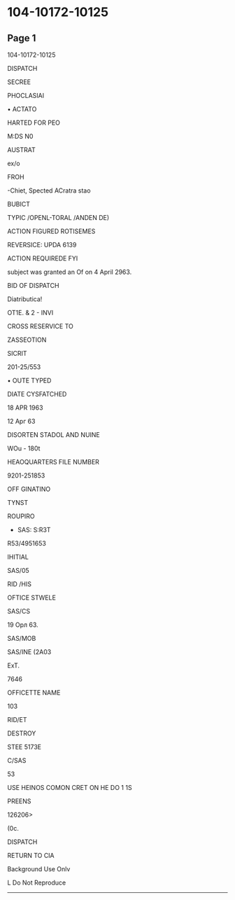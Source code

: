 # 104-10172-10125

## Page 1

104-10172-10125

DISPATCH

SECREE

PHOCLASIAI

• ACTATO

HARTED FOR PEO

M:DS N0

AUSTRAT

ex/o

FROH

-Chiet, Spected ACratra stao

BUBICT

TYPIC /OPENL-TORAL /ANDEN DE)

ACTION FIGURED ROTISEMES

REVERSICE: UPDA 6139

ACTION REQUIREDE FYI

subject was granted an Of on 4 April 2963.

BID OF DISPATCH

Diatributica!

OT1E. & 2 - INVI

CROSS RESERVICE TO

ZASSEOTION

SICRIT

201-25/553

• OUTE TYPED

DIATE CYSFATCHED

18 APR 1963

12 Арг 63

DISORTEN STADOL AND NUINE

WOu - 180t

HEAOQUARTERS FILE NUMBER

9201-251853

OFF GINATINO

TYNST

ROUPIRO

- SAS: S:R3T

R53/4951653

IHITIAL

SAS/05

RID /HIS

OFTICE STWELE

SAS/CS

19 Орл 63.

SAS/MOB

SAS/INE (2A03

ExT.

7646

OFFICETTE NAME

103

RID/ET

DESTROY

STEE 5173E

C/SAS

53

USE HEINOS COMON CRET ON HE DO 1 1S

PREENS

126206>

(0c.

DISPATCH

RETURN TO CIA

Background Use Onlv

L Do Not Reproduce

---

